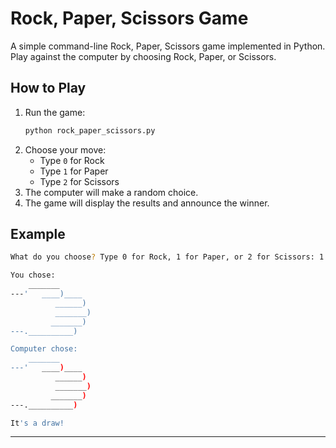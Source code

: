 # Rock, Paper, Scissors Game

A simple command-line Rock, Paper, Scissors game implemented in Python. Play against the computer by choosing Rock, Paper, or Scissors.

## How to Play

1. Run the game:
   ```sh
   python rock_paper_scissors.py
   ```
2. Choose your move:
   - Type `0` for Rock
   - Type `1` for Paper
   - Type `2` for Scissors
3. The computer will make a random choice.
4. The game will display the results and announce the winner.

## Example

```sh
What do you choose? Type 0 for Rock, 1 for Paper, or 2 for Scissors: 1

You chose:
    _______
---'   ____)____
          ______)
          _______)
         _______)
---.__________)

Computer chose:
    _______
---'   ____)____
          ______)
          _______)
         _______)
---.__________)

It's a draw!
```
---


